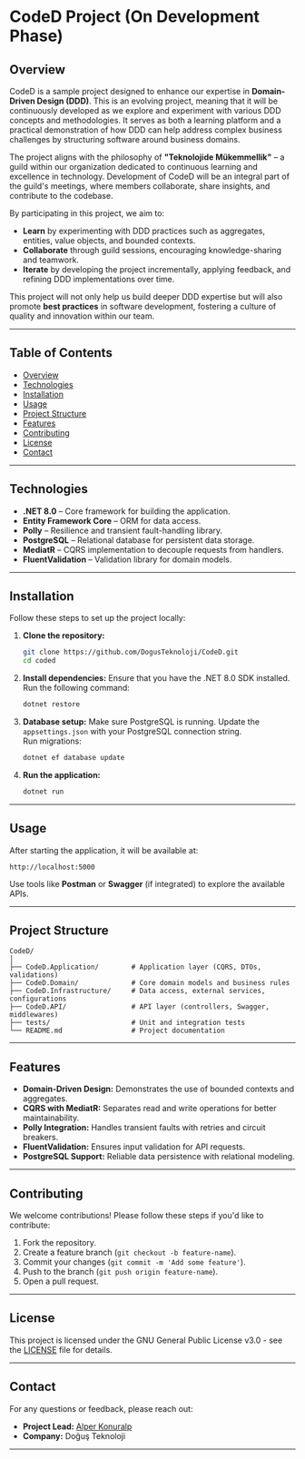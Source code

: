 ﻿# CodeD Project (On Development Phase)

## Overview
CodeD is a sample project designed to enhance our expertise in **Domain-Driven Design (DDD)**. This is an evolving project, meaning that it will be continuously developed as we explore and experiment with various DDD concepts and methodologies. It serves as both a learning platform and a practical demonstration of how DDD can help address complex business challenges by structuring software around business domains. 

The project aligns with the philosophy of **"Teknolojide Mükemmellik"** – a guild within our organization dedicated to continuous learning and excellence in technology. Development of CodeD will be an integral part of the guild's meetings, where members collaborate, share insights, and contribute to the codebase. 

By participating in this project, we aim to:
- **Learn** by experimenting with DDD practices such as aggregates, entities, value objects, and bounded contexts.
- **Collaborate** through guild sessions, encouraging knowledge-sharing and teamwork.
- **Iterate** by developing the project incrementally, applying feedback, and refining DDD implementations over time.

This project will not only help us build deeper DDD expertise but will also promote **best practices** in software development, fostering a culture of quality and innovation within our team.

---

## Table of Contents
- [Overview](#overview)
- [Technologies](#technologies)
- [Installation](#installation)
- [Usage](#usage)
- [Project Structure](#project-structure)
- [Features](#features)
- [Contributing](#contributing)
- [License](#license)
- [Contact](#contact)

---

## Technologies
- **.NET 8.0** – Core framework for building the application.
- **Entity Framework Core** – ORM for data access.
- **Polly** – Resilience and transient fault-handling library.
- **PostgreSQL** – Relational database for persistent data storage.
- **MediatR** – CQRS implementation to decouple requests from handlers.
- **FluentValidation** – Validation library for domain models.

---

## Installation
Follow these steps to set up the project locally:

1. **Clone the repository:**
   ```bash
   git clone https://github.com/DogusTeknoloji/CodeD.git
   cd coded
   ```

2. **Install dependencies:**
   Ensure that you have the .NET 8.0 SDK installed. Run the following command:
   ```bash
   dotnet restore
   ```

3. **Database setup:**
   Make sure PostgreSQL is running. Update the `appsettings.json` with your PostgreSQL connection string.  
   Run migrations:
   ```bash
   dotnet ef database update
   ```

4. **Run the application:**
   ```bash
   dotnet run
   ```

---

## Usage
After starting the application, it will be available at:
```
http://localhost:5000
```

Use tools like **Postman** or **Swagger** (if integrated) to explore the available APIs.

---

## Project Structure
```
CodeD/
│
├── CodeD.Application/        # Application layer (CQRS, DTOs, validations)
├── CodeD.Domain/             # Core domain models and business rules
├── CodeD.Infrastructure/     # Data access, external services, configurations
├── CodeD.API/                # API layer (controllers, Swagger, middlewares)
├── tests/                    # Unit and integration tests
└── README.md                 # Project documentation
```

---

## Features
- **Domain-Driven Design:** Demonstrates the use of bounded contexts and aggregates.
- **CQRS with MediatR:** Separates read and write operations for better maintainability.
- **Polly Integration:** Handles transient faults with retries and circuit breakers.
- **FluentValidation:** Ensures input validation for API requests.
- **PostgreSQL Support:** Reliable data persistence with relational modeling.

---

## Contributing
We welcome contributions! Please follow these steps if you'd like to contribute:

1. Fork the repository.
2. Create a feature branch (`git checkout -b feature-name`).
3. Commit your changes (`git commit -m 'Add some feature'`).
4. Push to the branch (`git push origin feature-name`).
5. Open a pull request.

---

## License
This project is licensed under the GNU General Public License v3.0 - see the [LICENSE](LICENSE) file for details.

---

## Contact
For any questions or feedback, please reach out:

- **Project Lead:** [Alper Konuralp](mailto:alper.konuralp@d-teknoloji.com.tr)
- **Company:** Doğuş Teknoloji

---
